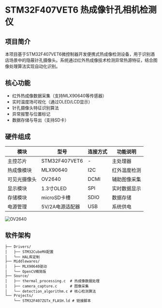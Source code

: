 # STM32F407VET6 热成像针孔相机检测仪

## 项目简介
本项目基于STM32F407VET6微控制器开发便携式热成像检测设备，用于识别酒店场景中的隐蔽针孔摄像头。系统通过红外热成像技术检测异常热源特征，结合图像处理算法实现自动化识别。

## 核心功能
- 红外热成像数据采集（支持MLX90640等传感器）
- 实时温度场可视化（通过OLED/LCD显示）
- 针孔摄像头特征识别算法
- 异常报警与位置标记
- 数据存储与导出（支持SD卡）

## 硬件组成
| 模块          | 型号               | 连接方式  | 功能说明            |
|---------------|--------------------|-----------|---------------------|
| 主控芯片      | STM32F407VET6      | -         | 主处理器            |
| 热成像模块    | MLX90640           | I2C       | 红外温度检测        |
| 可见光摄像头  | OV2640             | DCMI      | 辅助图像采集        |
| 显示模块      | 1.3寸OLED          | SPI       | 实时数据显示        |
| 存储模块      | microSD卡槽        | SDIO      | 数据存储            |
| 电源管理      | 5V/2A电源适配器    | USB       | 系统供电            |
![OV2640]([https://via.placeholder.com/600x300.png?text=System+Architecture](https://www.waveshare.net/w/upload/d/d5/OV9655-2640-Camera-Board-size.jpg))
## 软件架构
```plaintext
├── Drivers/
│   ├── STM32CubeMX配置
│   └── HAL库定制
├── Middlewares/
│   ├── MLX90640驱动
│   └── OpenCV精简版
├── Source/
│   ├── thermal_processing.c  # 热成像数据处理
│   ├── camera_capture.c      # 图像采集
│   └── detection_algorithm.c # 核心检测算法
└── Projects/
    └── STM32F407ZGTx_FLASH.ld # 链接脚本
